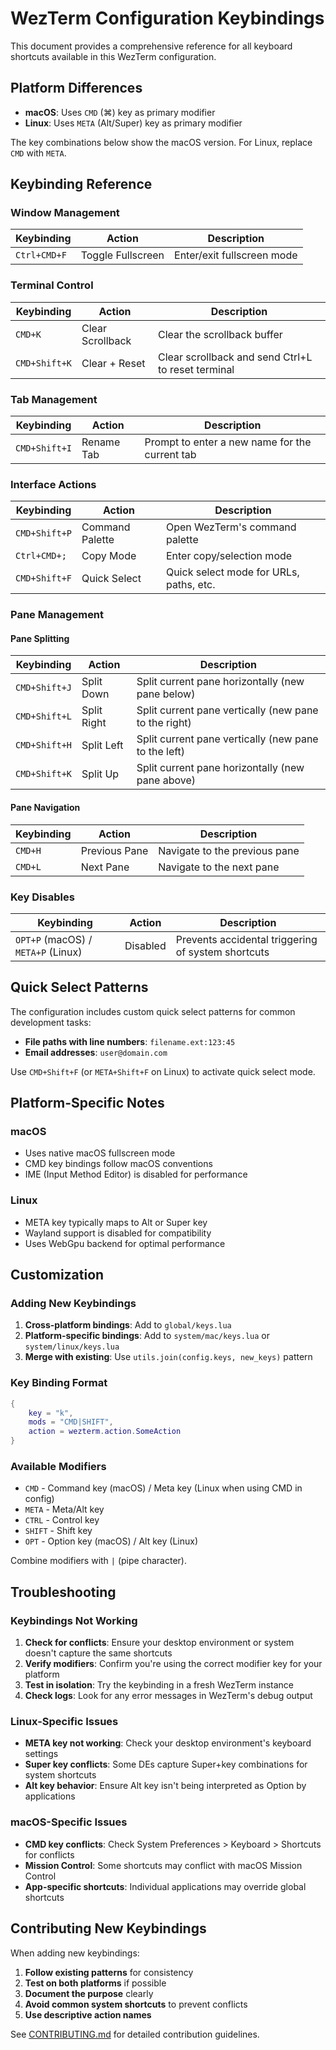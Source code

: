 # WezTerm Configuration Keybindings

This document provides a comprehensive reference for all keyboard shortcuts available in this WezTerm configuration.

## Platform Differences

- **macOS**: Uses `CMD` (⌘) key as primary modifier
- **Linux**: Uses `META` (Alt/Super) key as primary modifier

The key combinations below show the macOS version. For Linux, replace `CMD` with `META`.

## Keybinding Reference

### Window Management

| Keybinding | Action | Description |
|------------|--------|-------------|
| `Ctrl+CMD+F` | Toggle Fullscreen | Enter/exit fullscreen mode |

### Terminal Control

| Keybinding | Action | Description |
|------------|--------|-------------|
| `CMD+K` | Clear Scrollback | Clear the scrollback buffer |
| `CMD+Shift+K` | Clear + Reset | Clear scrollback and send Ctrl+L to reset terminal |

### Tab Management

| Keybinding | Action | Description |
|------------|--------|-------------|
| `CMD+Shift+I` | Rename Tab | Prompt to enter a new name for the current tab |

### Interface Actions

| Keybinding | Action | Description |
|------------|--------|-------------|
| `CMD+Shift+P` | Command Palette | Open WezTerm's command palette |
| `Ctrl+CMD+;` | Copy Mode | Enter copy/selection mode |
| `CMD+Shift+F` | Quick Select | Quick select mode for URLs, paths, etc. |

### Pane Management

#### Pane Splitting

| Keybinding | Action | Description |
|------------|--------|-------------|
| `CMD+Shift+J` | Split Down | Split current pane horizontally (new pane below) |
| `CMD+Shift+L` | Split Right | Split current pane vertically (new pane to the right) |
| `CMD+Shift+H` | Split Left | Split current pane vertically (new pane to the left) |
| `CMD+Shift+K` | Split Up | Split current pane horizontally (new pane above) |

#### Pane Navigation

| Keybinding | Action | Description |
|------------|--------|-------------|
| `CMD+H` | Previous Pane | Navigate to the previous pane |
| `CMD+L` | Next Pane | Navigate to the next pane |

### Key Disables

| Keybinding | Action | Description |
|------------|--------|-------------|
| `OPT+P` (macOS) / `META+P` (Linux) | Disabled | Prevents accidental triggering of system shortcuts |

## Quick Select Patterns

The configuration includes custom quick select patterns for common development tasks:

- **File paths with line numbers**: `filename.ext:123:45`
- **Email addresses**: `user@domain.com`

Use `CMD+Shift+F` (or `META+Shift+F` on Linux) to activate quick select mode.

## Platform-Specific Notes

### macOS
- Uses native macOS fullscreen mode
- CMD key bindings follow macOS conventions
- IME (Input Method Editor) is disabled for performance

### Linux
- META key typically maps to Alt or Super key
- Wayland support is disabled for compatibility
- Uses WebGpu backend for optimal performance

## Customization

### Adding New Keybindings

1. **Cross-platform bindings**: Add to `global/keys.lua`
2. **Platform-specific bindings**: Add to `system/mac/keys.lua` or `system/linux/keys.lua`
3. **Merge with existing**: Use `utils.join(config.keys, new_keys)` pattern

### Key Binding Format

```lua
{
    key = "k",
    mods = "CMD|SHIFT",
    action = wezterm.action.SomeAction
}
```

### Available Modifiers

- `CMD` - Command key (macOS) / Meta key (Linux when using CMD in config)
- `META` - Meta/Alt key
- `CTRL` - Control key
- `SHIFT` - Shift key
- `OPT` - Option key (macOS) / Alt key (Linux)

Combine modifiers with `|` (pipe character).

## Troubleshooting

### Keybindings Not Working

1. **Check for conflicts**: Ensure your desktop environment or system doesn't capture the same shortcuts
2. **Verify modifiers**: Confirm you're using the correct modifier key for your platform
3. **Test in isolation**: Try the keybinding in a fresh WezTerm instance
4. **Check logs**: Look for any error messages in WezTerm's debug output

### Linux-Specific Issues

- **META key not working**: Check your desktop environment's keyboard settings
- **Super key conflicts**: Some DEs capture Super+key combinations for system shortcuts
- **Alt key behavior**: Ensure Alt key isn't being interpreted as Option by applications

### macOS-Specific Issues

- **CMD key conflicts**: Check System Preferences > Keyboard > Shortcuts for conflicts
- **Mission Control**: Some shortcuts may conflict with macOS Mission Control
- **App-specific shortcuts**: Individual applications may override global shortcuts

## Contributing New Keybindings

When adding new keybindings:

1. **Follow existing patterns** for consistency
2. **Test on both platforms** if possible
3. **Document the purpose** clearly
4. **Avoid common system shortcuts** to prevent conflicts
5. **Use descriptive action names**

See [CONTRIBUTING.md](../CONTRIBUTING.md) for detailed contribution guidelines.